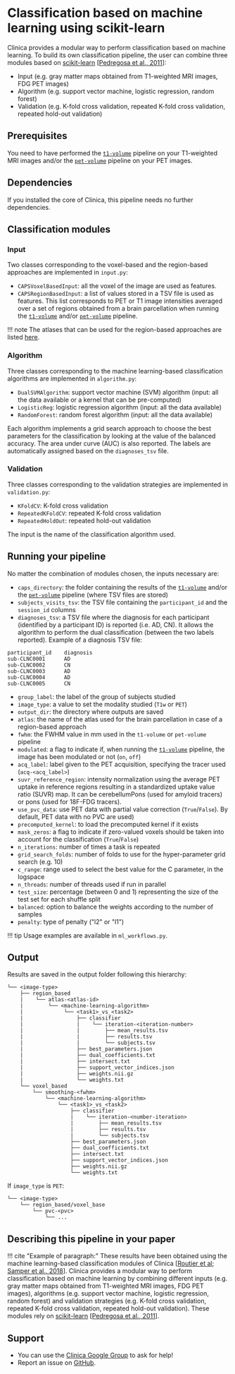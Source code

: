 # Classification based on machine learning using scikit-learn

Clinica provides a modular way to perform classification based on machine learning. To build its own classification pipeline, the user can combine three modules based on [scikit-learn](http://scikit-learn.org/stable/index.html) [[Pedregosa et al., 2011](http://www.jmlr.org/papers/volume12/pedregosa11a/pedregosa11a.pdf)]:

  - Input (e.g. gray matter maps obtained from T1-weighted MRI images, FDG PET images)
  - Algorithm (e.g. support vector machine, logistic regression, random forest)
  - Validation (e.g. K-fold cross validation, repeated K-fold cross validation, repeated hold-out validation)

## Prerequisites
You need to have performed the [`t1-volume`](../T1_Volume) pipeline on your T1-weighted MRI images and/or the [`pet-volume`](../PET_Volume) pipeline on your PET images.


## Dependencies
If you installed the core of Clinica, this pipeline needs no further dependencies.


## Classification modules

### Input
Two classes corresponding to the voxel-based and the region-based approaches are implemented in `input.py`:

  - `CAPSVoxelBasedInput`: all the voxel of the image are used as features.
  - `CAPSRegionBasedInput`: a list of values stored in a TSV file is used as features. This list corresponds to PET or T1 image intensities averaged over a set of regions obtained from a brain parcellation when running the [`t1-volume`](../T1_Volume) and/or [`pet-volume`](../PET_Volume) pipeline.

!!! note
    The atlases that can be used for the region-based approaches are listed [here](../../Atlases).

### Algorithm
Three classes corresponding to the machine learning-based classification algorithms are implemented in `algorithm.py`:

  - `DualSVMAlgorithm`: support vector machine (SVM) algorithm (input: all the data available or a kernel that can be pre-computed)
  - `LogisticReg`: logistic regression algorithm (input: all the data available)
  - `RandomForest`: random forest algorithm (input: all the data available)

Each algorithm implements a grid search approach to choose the best parameters for the classification by looking at the value of the balanced accuracy. The area under curve (AUC) is also reported. The labels are automatically assigned based on the `diagnoses_tsv` file.


### Validation
Three classes corresponding to the validation strategies are implemented in `validation.py`:

  - `KFoldCV`: K-fold cross validation
  - `RepeatedKFoldCV`: repeated K-fold cross validation
  - `RepeatedHoldOut`: repeated hold-out validation

The input is the name of the classification algorithm used.


## Running your pipeline
No matter the combination of modules chosen, the inputs necessary are:

- `caps_directory`: the folder containing the results of the [`t1-volume`](../T1_Volume) and/or the [`pet-volume`](../PET_Volume) pipeline (where TSV files are stored)
- `subjects_visits_tsv`: the TSV file containing the `participant_id` and the `session_id` columns
- `diagnoses_tsv`: a TSV file where the diagnosis for each participant (identified by a participant ID) is reported (i.e. AD, CN). It allows the algorithm to perform the dual classification (between the two labels reported).
Example of a diagnosis TSV file:
````
participant_id    diagnosis
sub-CLNC0001      AD
sub-CLNC0002      CN
sub-CLNC0003      AD
sub-CLNC0004      AD
sub-CLNC0005      CN
````
- `group_label`: the label of the group of subjects studied
- `image_type`: a value to set the modality studied (`T1w` or `PET`)
- `output_dir`: the directory where outputs are saved
- `atlas`: the name of the atlas used for the brain parcellation in case of a region-based approach
- `fwhm`: the FWHM value in mm used in the `t1-volume` or `pet-volume` pipeline
- `modulated`: a flag to indicate if, when running the [`t1-volume`](../T1_Volume) pipeline, the image has been modulated or not (`on`, `off`)
- `acq_label`: label given to the PET acquisition, specifying the tracer used (`acq-<acq_label>`)
- `suvr_reference_region`: intensity normalization using the average PET uptake in reference regions resulting in a standardized uptake value ratio (SUVR) map. It can be cerebellumPons (used for amyloid tracers) or pons (used for 18F-FDG tracers).
- `use_pvc_data`: use PET data with partial value correction (`True`/`False`). By default, PET data with no PVC are used)
- `precomputed_kernel`: to load the precomputed kernel if it exists
- `mask_zeros`: a flag to indicate if zero-valued voxels should be taken into account for the classification (`True`/`False`)
- `n_iterations`: number of times a task is repeated
- `grid_search_folds`: number of folds to use for the hyper-parameter grid search (e.g. 10)
- `c_range`: range used to select the best value for the C parameter, in the logspace
- `n_threads`: number of threads used if run in parallel
- `test_size`: percentage (between 0 and 1) representing the size of the test set for each shuffle split
- `balanced`:  option to balance the weights according to the number of samples
- `penalty`: type of penalty ("l2" or "l1")

!!! tip
    Usage examples are available in `ml_workflows.py`.


## Output
Results are saved in the output folder following this hierarchy:
```
└── <image-type>
    ├── region_based
    |    └── atlas-<atlas-id>
    |        └── <machine-learning-algorithm>
    |             └── <task1>_vs_<task2>
    |                 ├── classifier
    |                 |    └── iteration-<iteration-number>
    |                 |        ├── mean_results.tsv
    |                 |        ├── results.tsv
    |                 |        └── subjects.tsv
    |                 ├── best_parameters.json
    |                 ├── dual_coefficients.txt
    |                 ├── intersect.txt
    |                 ├── support_vector_indices.json
    |                 ├── weights.nii.gz
    |                 └── weights.txt
    └── voxel_based
        └── smoothing-<fwhm>
            └── <machine-learning-algorithm>
                └── <task1>_vs_<task2>
                    ├── classifier
                    |    └── iteration-<number-iteration>
                    |        ├── mean_results.tsv
                    |        ├── results.tsv
                    |        └── subjects.tsv
                    ├── best_parameters.json
                    ├── dual_coefficients.txt
                    ├── intersect.txt
                    ├── support_vector_indices.json
                    ├── weights.nii.gz
                    └── weights.txt
```

If `image_type` is `PET`:
```
└── <image-type>
    └── region_based/voxel_base
        └── pvc-<pvc>
            └── ...
```


## Describing this pipeline in your paper

!!! cite "Example of paragraph:"
		These results have been obtained using the machine learning-based classification modules of Clinica [[Routier et al](https://hal.inria.fr/hal-02308126/); [Samper et al., 2018](https://doi.org/10.1016/j.neuroimage.2018.08.042)]. Clinica provides a modular way to perform classification based on machine learning by combining different inputs (e.g. gray matter maps obtained from T1-weighted MRI images, FDG PET images), algorithms (e.g. support vector machine, logistic regression, random forest) and validation strategies (e.g. K-fold cross validation, repeated K-fold cross validation, repeated hold-out validation). These modules rely on [scikit-learn](http://scikit-learn.org/stable/index.html) [[Pedregosa et al., 2011](http://www.jmlr.org/papers/volume12/pedregosa11a/pedregosa11a.pdf)].

## Support

-   You can use the [Clinica Google Group](https://groups.google.com/forum/#!forum/clinica-user) to ask for help!
-   Report an issue on [GitHub](https://github.com/aramis-lab/clinica/issues).
